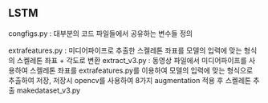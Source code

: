 ## LSTM

congfigs.py : 대부분의 코드 파일들에서 공유하는 변수들 정의

extrafeatures.py : 미디어파이프로 추출한 스켈레톤 좌표를 모델의 입력에 맞는 형식의 스켈레톤 좌표 + 각도로 변환
extract_v3.py : 동영상 파일에서 미디어파이프를 사용하여 스켈레톤 좌표를 extrafeatures.py를 이용하여 모델의 입력에 맞는 형식으로 추출하여 저장, 저장시 opencv를 사용하여 8가지 augmentation 적용 후 스켈레톤 추출
makedataset_v3.py
